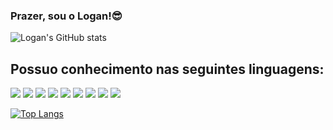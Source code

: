 ### Prazer, sou o Logan!😎

![Logan's GitHub stats](https://github-readme-stats.vercel.app/api?username=logan1506&show_icons=true&bg_color=00000000)


## Possuo conhecimento nas seguintes linguagens:

[![](https://img.shields.io/badge/C%23-239120?style=for-the-badge&logo=c-sharp&logoColor=white)]()
[![](https://img.shields.io/badge/C%2B%2B-00599C?style=for-the-badge&logo=c%2B%2B&logoColor=white)]()
[![](https://img.shields.io/badge/HTML-239120?style=for-the-badge&logo=html5&logoColor=white)]()
[![](https://img.shields.io/badge/CSS-239120?&style=for-the-badge&logo=css3&logoColor=white)]()
[![](https://img.shields.io/badge/Bootstrap-563D7C?style=for-the-badge&logo=bootstrap&logoColor=white)]()
[![](https://img.shields.io/badge/JavaScript-F7DF1E?style=for-the-badge&logo=javascript&logoColor=black)]()
[![](https://img.shields.io/badge/MySQL-00000F?style=for-the-badge&logo=mysql&logoColor=white)]()
[![](https://img.shields.io/badge/Node.js-43853D?style=for-the-badge&logo=node.js&logoColor=white)]()
[![](https://img.shields.io/badge/PHP-777BB4?style=for-the-badge&logo=php&logoColor=white)]()


[![Top Langs](https://github-readme-stats.vercel.app/api/top-langs/?username=logan1506&layout=donut)](https://github.com/logan1506/github-readme-stats)

